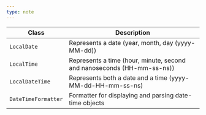 ```yaml
---
type: note
---
```

|Class|Description|
|---|---|
|`LocalDate`|Represents a date (year, month, day (yyyy-MM-dd))|
|`LocalTime`|Represents a time (hour, minute, second and nanoseconds (HH-mm-ss-ns))|
|`LocalDateTime`|Represents both a date and a time (yyyy-MM-dd-HH-mm-ss-ns)|
|`DateTimeFormatter`|Formatter for displaying and parsing date-time objects|